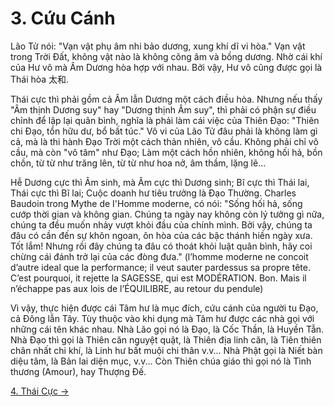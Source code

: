 # 3. Cứu Cánh

Lão Tử nói: "Vạn vật phụ âm nhi bảo dương, xung khí dĩ vi hòa." Vạn vật trong
Trời Đất, không vật nào là không cõng âm và bồng dương. Nhờ cái khí của Hư vô 
mà Âm Dương hòa hợp với nhau. Bởi vậy, Hư vô cũng được gọi là Thái hòa 太和.

Thái cực thì phải gồm cả Âm lẫn Dương một cách điều hòa. Nhưng nếu thấy "Âm
thịnh Dương suy" hay "Dương thịnh Âm suy", thì phải có phận sự điều chỉnh để lập
lại quân bình, nghĩa là phải làm cái việc của Thiên Đạo: "Thiên chi Đạo, tổn hữu
dư, bổ bất túc." Vô vi của Lão Tử đâu phải là không làm gì cả, mà là thi hành
Đạo Trời một cách thản nhiên, vô cầu. Không phải chỉ vô cầu, mà còn "vô tâm"
như Đạo; Làm một cách hồn nhiên, không hối hả, bồn chồn, từ từ như trăng lên, 
từ từ như hoa nở, âm thầm, lặng lẽ...

Hễ Dương cực thì Âm sinh, mà Âm cực thì Dương sinh; Bĩ cực thì Thái lai, Thái
cực thì Bĩ lai; Cuộc doanh hư tiêu trưởng là Đạo Thường. Charles Baudoin trong
Mythe de I'Homme moderne, có nói: "Sống hối hả, sống cướp thời gian và không 
gian. Chúng ta ngày nay không còn lý tưởng gì nữa, chúng ta đều muốn nhảy vượt 
khỏi đầu của chính mình. Bởi vậy, chúng ta đâu có cần đến sự khôn ngoan, ôn hòa 
của các bậc thánh hiền ngày xưa. Tốt lắm! Nhưng rồi đây chúng ta đâu có thoát 
khỏi luật quân bình, hãy coi chừng cái đánh trở lại của các đòng đưa." (l’homme
moderne ne concoit d’autre ideal que la performance; il veut sauter pardessus 
sa propre tête. C’est pourquoi, it rejette la SAGESSE, qui est MODÉRATION. Bon.
Mais il n’échappe pas aux lois de l’ÉQUILIBRE, au retour du pendule)

Vì vậy, thực hiện được cái Tâm hư là mục đích, cứu cánh của người tu Đạo, cả
Đông lẫn Tây. Tùy thuộc vào khi dụng mà Tâm hư được các nhà gọi với những cái 
tên khác nhau. Nhà Lão gọi nó là Đạo, là Cốc Thần, là Huyền Tẫn. Nhà Đạo thì 
gọi là Thiên căn nguyệt quật, là Thiên địa linh căn, là Tiên thiên chân nhất 
chi khí, là Linh hư bất muội chi thân v.v... Nhà Phật gọi là Niết bàn diệu 
tâm, là Bản lai diện mục, v.v... Còn Thiên chúa giáo thì gọi nó là Tình thương 
(Amour), hay Thượng Đế.

[4. Thái Cực &rarr;](https://github.com/thaicuc/tinh-hoa-dao-hoc/blob/master/contents/04-thai-cuc.md)
